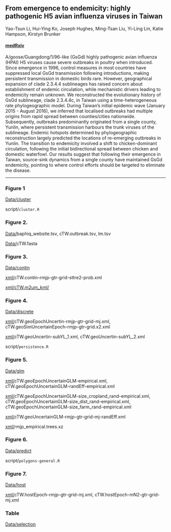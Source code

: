## From emergence to endemicity: highly pathogenic H5 avian influenza viruses in Taiwan 

Yao-Tsun Li, Hui-Ying Ko, Joseph Hughes, Ming-Tsan Liu, Yi-Ling Lin, Katie Hampson, Kirstyn Brunker

#### __[medRxiv](https://www.medrxiv.org/content/10.1101/2024.06.19.24309176v1)__

A/goose/Guangdong/1/96-like (GsGd) highly pathogenic avian influenza (HPAI) H5 viruses cause severe outbreaks in poultry when introduced. Since emergence in 1996, control measures in most countries have suppressed local GsGd transmission following introductions, making persistent transmission in domestic birds rare. However, geographical expansion of clade 2.3.4.4 sublineages has raised concern about establishment of endemic circulation, while mechanistic drivers leading to endemicity remain unknown. We reconstructed the evolutionary history of GsGd sublineage, clade 2.3.4.4c, in Taiwan using a time-heterogeneous rate phylogeographic model. During Taiwan’s initial epidemic wave (January 2015 - August 2016), we inferred that localised outbreaks had multiple origins from rapid spread between counties/cities nationwide. Subsequently, outbreaks predominantly originated from a single county, Yunlin, where persistent transmission harbours the trunk viruses of the sublineage. Endemic hotspots determined by phylogeographic reconstruction largely predicted the locations of re-emerging outbreaks in Yunlin. The transition to endemicity involved a shift to chicken-dominant circulation, following the initial bidirectional spread between chicken and domestic waterfowl. Our results suggest that following their emergence in Taiwan, source-sink dynamics from a single county have maintained GsGd endemicity, pointing to where control efforts should be targeted to eliminate the disease.

***

### Figure 1

[Data/cluster](https://github.com/yaotli/endemic/tree/main/data/cluster)

script/`cluster.R`


### Figure 2. 

[Data/](https://github.com/yaotli/endemic/tree/main/data)baphiq_website.tsv, cTW.outbreak.tsv, lm.tsv

[Data/](https://github.com/yaotli/endemic/tree/main/data)cTW.fasta


### Figure 3. 

[Data/contin](https://github.com/yaotli/endemic/tree/main/data/contin)

[xml/](https://github.com/yaotli/endemic/tree/main/xml)cTW.contin-rmjp-gtr-grid-sttre2-prob.xml

[xml/cTW.m2um_kml/](https://github.com/yaotli/endemic/tree/main/xml/cTW.m2um_kml)


### Figure 4.

[Data/discrete](https://github.com/yaotli/endemic/tree/main/data/discrete)

[xml/](https://github.com/yaotli/endemic/tree/main/xml)cTW.geoEpochUncertin-rmjp-gtr-grid-mj.xml, cTW.geoSimUncertainEpoch-rmjp-gtr-grid.x2.xml

[xml/](https://github.com/yaotli/endemic/tree/main/xml)cTW.geoUncertin-subYL_1.xml, cTW.geoUncertin-subYL_2.xml

script/`persistence.R`


### Figure 5.

[Data/glm](https://github.com/yaotli/endemic/tree/main/data/glm)

[xml/](https://github.com/yaotli/endemic/tree/main/xml)cTW.geoEpochUncertainGLM-empirical.xml, cTW.geoEpochUncertainGLM-randEff-empirical.xml

[xml/](https://github.com/yaotli/endemic/tree/main/xml)cTW.geoEpochUncertainGLM-size_cropland_rand-empirical.xml, cTW.geoEpochUncertainGLM-size_dist_rand-empirical.xml, cTW.geoEpochUncertainGLM-size_farm_rand-empirical.xml

[xml/](https://github.com/yaotli/endemic/tree/main/xml)cTW.geoUncertainGLM-rmjp-gtr-grid-mj-randEff.xml

[xml/](https://github.com/yaotli/endemic/tree/main/xml)rmjp_empirical.trees.xz

### Figure 6.

[Data/predict](https://github.com/yaotli/endemic/tree/main/data/predict)

script/`polygons-general.R`


### Figure 7.

[Data/host](https://github.com/yaotli/endemic/tree/main/data/host)

[xml/](https://github.com/yaotli/endemic/tree/main/xml)cTW.hostEpoch-rmjp-gtr-grid-mj.xml, cTW.hostEpoch-mN2-gtr-grid-mj.xml


### Table 

[Data/selection](https://github.com/yaotli/endemic/tree/main/data/selection)


